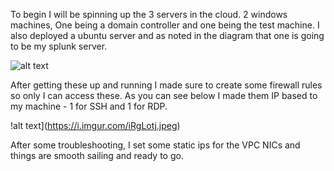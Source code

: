 To begin I will be spinning up the 3 servers in the cloud. 2 windows machines, One being a domain controller and one being the test machine. I also deployed a ubuntu server and as noted in the diagram that one is going to be my splunk server.

![alt text](https://i.imgur.com/KTw1jge.png)

After getting these up and running I made sure to create some firewall rules so only I can access these. As you can see below I made them IP based to my machine - 1 for SSH and 1 for RDP.

!alt text](https://i.imgur.com/iRgLotj.jpeg)

After some troubleshooting, I set some static ips for the VPC NICs and things are smooth sailing and ready to go.

